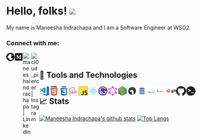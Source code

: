 
# Hello, folks! <img src="https://raw.githubusercontent.com/MartinHeinz/MartinHeinz/master/wave.gif" width="30px">

My name is Maneesha Indrachapa and I am a Software Engineer at WSO2.

### Connect with me:

[<img align="left" alt="maneeshaindrachapa.github.io" width="22px" src="https://raw.githubusercontent.com/iconic/open-iconic/master/svg/globe.svg" color="#FFF" />][website]
[<img align="left" alt="maneeshaindrachapa.github.io" width="22px" src="https://raw.githubusercontent.com/ionic-team/ionicons/master/src/svg/logo-medium.svg" color="#FFF" />][medium]
[<img align="left" alt="maneeshaindrachapa | LinkedIn" width="22px" src="https://cdn.jsdelivr.net/npm/simple-icons@v3/icons/linkedin.svg" color="#FFF"/>][linkedin]
[<img align="left" alt="cl0ud_piercer | Instagram" width="22px" src="https://cdn.jsdelivr.net/npm/simple-icons@v3/icons/instagram.svg" color="#FFF"/>][instagram]
<br>


## :wrench: Tools and Technologies
<img align="left" alt="Visual Studio Code" width="26px" src="https://raw.githubusercontent.com/github/explore/80688e429a7d4ef2fca1e82350fe8e3517d3494d/topics/visual-studio-code/visual-studio-code.png" />
<img align="left" alt="HTML5" width="26px" src="https://raw.githubusercontent.com/github/explore/80688e429a7d4ef2fca1e82350fe8e3517d3494d/topics/html/html.png" />
<img align="left" alt="CSS3" width="26px" src="https://raw.githubusercontent.com/github/explore/80688e429a7d4ef2fca1e82350fe8e3517d3494d/topics/css/css.png" />
<img align="left" alt="Sass" width="26px" src="https://raw.githubusercontent.com/github/explore/80688e429a7d4ef2fca1e82350fe8e3517d3494d/topics/sass/sass.png" />
<img align="left" alt="JavaScript" width="26px" src="https://raw.githubusercontent.com/github/explore/80688e429a7d4ef2fca1e82350fe8e3517d3494d/topics/javascript/javascript.png" />
<img align="left" alt="React" width="26px" src="https://raw.githubusercontent.com/github/explore/80688e429a7d4ef2fca1e82350fe8e3517d3494d/topics/react/react.png" />
<img align="left" alt="Gatsby" width="26px" src="https://raw.githubusercontent.com/github/explore/e94815998e4e0713912fed477a1f346ec04c3da2/topics/gatsby/gatsby.png" />
<img align="left" alt="GraphQL" width="26px" src="https://raw.githubusercontent.com/github/explore/80688e429a7d4ef2fca1e82350fe8e3517d3494d/topics/graphql/graphql.png" />
<img align="left" alt="Node.js" width="26px" src="https://raw.githubusercontent.com/github/explore/80688e429a7d4ef2fca1e82350fe8e3517d3494d/topics/nodejs/nodejs.png" />
<img align="left" alt="Deno" width="26px" src="https://raw.githubusercontent.com/github/explore/361e2821e2dea67711cde99c9c40ed357061cf27/topics/deno/deno.png" />
<img align="left" alt="SQL" width="26px" src="https://raw.githubusercontent.com/github/explore/80688e429a7d4ef2fca1e82350fe8e3517d3494d/topics/sql/sql.png" />
<img align="left" alt="MySQL" width="26px" src="https://raw.githubusercontent.com/github/explore/80688e429a7d4ef2fca1e82350fe8e3517d3494d/topics/mysql/mysql.png" />
<img align="left" alt="MongoDB" width="26px" src="https://raw.githubusercontent.com/github/explore/80688e429a7d4ef2fca1e82350fe8e3517d3494d/topics/mongodb/mongodb.png" />
<img align="left" alt="Git" width="26px" src="https://raw.githubusercontent.com/github/explore/80688e429a7d4ef2fca1e82350fe8e3517d3494d/topics/git/git.png" />
<img align="left" alt="GitHub" width="26px" src="https://raw.githubusercontent.com/github/explore/78df643247d429f6cc873026c0622819ad797942/topics/github/github.png" />
<img align="left" alt="Terminal" width="26px" src="https://raw.githubusercontent.com/github/explore/80688e429a7d4ef2fca1e82350fe8e3517d3494d/topics/terminal/terminal.png" />

## :chart_with_upwards_trend: Stats
[![Maneesha Indrachapa's github stats](https://github-readme-stats.vercel.app/api?username=maneeshaindrachapa&show_icons=true&theme=nord&count_private=true&show_icons=true)](https://github.com/anuraghazra/github-readme-stats)  [![Top Langs](https://github-readme-stats.vercel.app/api/top-langs/?username=maneeshaindrachapa&theme=nord&layout=compact)](https://github.com/anuraghazra/github-readme-stats)

[website]: https://maneeshaindrachapa.github.io/
[instagram]: https://www.instagram.com/cl0ud_piercer/
[linkedin]: https://www.linkedin.com/in/maneeshaindrachapa/
[medium]: https://maneeshaindrachapa.medium.com/